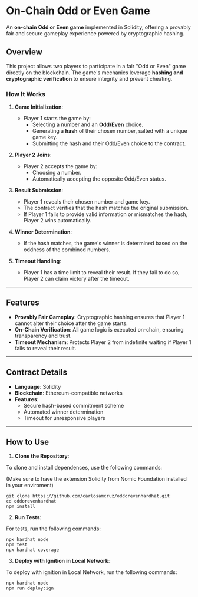 # On-Chain Odd or Even Game

An **on-chain Odd or Even game** implemented in Solidity, offering a provably fair and secure gameplay experience powered by cryptographic hashing.

## Overview

This project allows two players to participate in a fair "Odd or Even" game directly on the blockchain. The game's mechanics leverage **hashing and cryptographic verification** to ensure integrity and prevent cheating.

### How It Works

1. **Game Initialization**:
   - Player 1 starts the game by:
     - Selecting a number and an **Odd/Even** choice.
     - Generating a **hash** of their chosen number, salted with a unique game key.
     - Submitting the hash and their Odd/Even choice to the contract.

2. **Player 2 Joins**:
   - Player 2 accepts the game by:
     - Choosing a number.
     - Automatically accepting the opposite Odd/Even status.

3. **Result Submission**:
   - Player 1 reveals their chosen number and game key.
   - The contract verifies that the hash matches the original submission.
   - If Player 1 fails to provide valid information or mismatches the hash, Player 2 wins automatically.

4. **Winner Determination**:
   - If the hash matches, the game's winner is determined based on the oddness of the combined numbers.

5. **Timeout Handling**:
   - Player 1 has a time limit to reveal their result. If they fail to do so, Player 2 can claim victory after the timeout.

---

## Features

- **Provably Fair Gameplay**: Cryptographic hashing ensures that Player 1 cannot alter their choice after the game starts.
- **On-Chain Verification**: All game logic is executed on-chain, ensuring transparency and trust.
- **Timeout Mechanism**: Protects Player 2 from indefinite waiting if Player 1 fails to reveal their result.

---

## Contract Details

- **Language**: Solidity
- **Blockchain**: Ethereum-compatible networks
- **Features**:
  - Secure hash-based commitment scheme
  - Automated winner determination
  - Timeout for unresponsive players

---

## How to Use

1. **Clone the Repository**:
   
To clone and install dependences, use the following commands:

(Make sure to have the extension Solidity from Nomic Foundation installed in your enviroment)

```shell
git clone https://github.com/carlosamcruz/oddorevenhardhat.git
cd oddorevenhardhat
npm install
```

2. **Run Tests**:
   
For tests, run the following commands:

```shell
npx hardhat node
npm test
npx hardhat coverage
```

3. **Deploy with Ignition in Local Network**:
   
To deploy with ignition in Local Network, run the following commands:

```shell
npx hardhat node
npm run deploy:ign
```